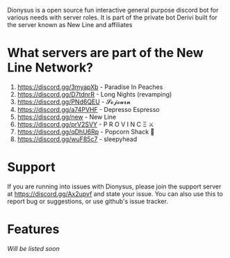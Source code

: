 Dionysus is a open source fun interactive general purpose discord bot for various needs with server roles.
It is part of the private bot Derivi built for the server known as New Line and affiliates

# What servers are part of the New Line Network?
1. https://discord.gg/3myapXb - Paradise In Peaches
2. https://discord.gg/D7tdnrR - Long Nights (revamping)
3. https://discord.gg/PNd6QEU - 𝓢𝓸𝓳𝓸𝓾𝓻𝓷
4. https://discord.gg/a74PVHF - Depresso Espresso
5. https://discord.gg/new - New Line
6. https://discord.gg/prV2SVY - P R O V I N C Ξ ⚔️
7. https://discord.gg/qDhU6Rp - Popcorn Shack 🍿
8. https://discord.gg/wuF85c7 - sleepyhead

# Support
If you are running into issues with Dionysus, please join the support server at https://discord.gg/Ax2upvf and state your issue.
You can also use this to report bug or suggestions, or use github's issue tracker.

# Features
_Will be listed soon_
